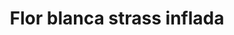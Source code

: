 ---
title: Flor blanca strass inflada
date: 
draft: false

# descripcion
description : Aros pasantes en plata 925 y strass. Traba con mariposita.

materials: Plata 925

color: 

dimensions: Diámetro 0,80 cm

code: 01-06-1117

type: "Aros"

categories: []

price: $1.660,00

price_eftvo: $1.410,00

# Images
# first image will be shown in the product page
images:
  # - image: "images/path_to_image"
  # La ubicacion de las imagenes es imagenes/Aros/Aros.Strass/01-06-1117-flor-blanca-strass-inflada
  - image: "./images/aros/strass/01-06-1117-flor-blanca-strass-inflada.jpg"
---